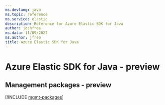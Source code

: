 ```yaml
---
ms.devlang: java
ms.topic: reference
ms.service: elastic
description: Reference for Azure Elastic SDK for Java
author: joshfree
ms.data: 11/09/2022
ms.author: jfree
title: Azure Elastic SDK for Java
---
```

# Azure Elastic SDK for Java - preview

## Management packages - preview
[!INCLUDE [mgmt-packages](elastic-mgmt-index.md)]